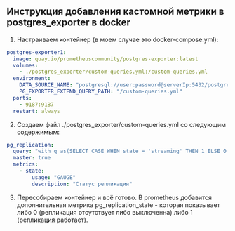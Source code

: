 ## Инструкция добавления кастомной метрики в postgres_exporter в docker

1. Настраиваем контейнер (в моем случае это docker-compose.yml):

```yml
postgres-exporter1:
  image: quay.io/prometheuscommunity/postgres-exporter:latest
  volumes:
    - ./postgres_exporter/custom-queries.yml:/custom-queries.yml
  environment:
    DATA_SOURCE_NAME: "postgresql://user:password@serverIp:5432/postgres?sslmode=disable"
    PG_EXPORTER_EXTEND_QUERY_PATH: "/custom-queries.yml"
  ports:
    - 9187:9187
  restart: always
```

2. Создаем файл ./postgres_exporter/custom-queries.yml со следующим содержимым:

```yml
pg_replication:
  query: "with q as(SELECT CASE WHEN state = 'streaming' THEN 1 ELSE 0 END as state FROM pg_stat_replication) select state from q union all select '0' where not exists(select 1 from q)"
  master: true
  metrics:
    - state:
        usage: "GAUGE"
        description: "Статус репликации"
```

3. Пересобираем контейнер и всё готово. В prometheus добавится дополнительная метрика pg_replication_state - которая показывает либо 0 (репликация отсутствует либо выключенна) либо 1 (репликация работает).
